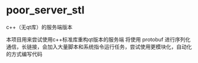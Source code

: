 # poor_server_stl
c++（无qt库）的服务端版本

本项目用来尝试使用c++标准库重构qt版本的服务端
将使用 protobuf 进行序列化通信，长链接，会加入大量脚本和系统指令运行任务，尝试使用更模块化，自动化的方式编写代码

